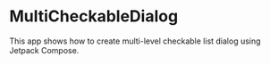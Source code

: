 # MultiCheckableDialog

This app shows how to create multi-level checkable list dialog using Jetpack Compose.

